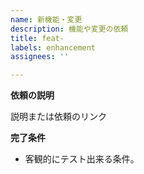 ```yaml
---
name: 新機能・変更
description: 機能や変更の依頼
title: feat-
labels: enhancement
assignees: ''

---
```


**依頼の説明**

説明または依頼のリンク

**完了条件**

- 客観的にテスト出来る条件。
